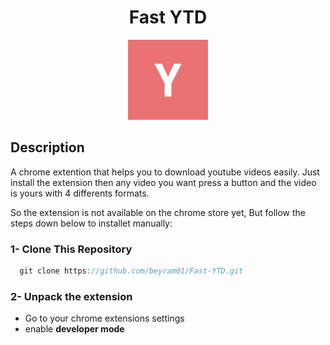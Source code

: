 
<h1 align="center">Fast YTD</h1>

<div align="center"><img src="./icons/logo_128.png" alt="Fast YTD" /></div>


## Description
A chrome extention that helps you to download youtube videos easily. Just install the extension then any video you want press a button and the video is yours with 4 differents formats.

So the extension is not available on the chrome store yet, But follow the steps down below to installet manually:

### 1- Clone This Repository

```javascript
  git clone https://github.com/beyram01/Fast-YTD.git
```

### 2- Unpack the extension

- Go to your chrome extensions settings
- enable **developer mode**

<div align="center"><img src="https://i.ibb.co/RHKfNYH/chrome-extensions-settings.png" alt=""/></div>
